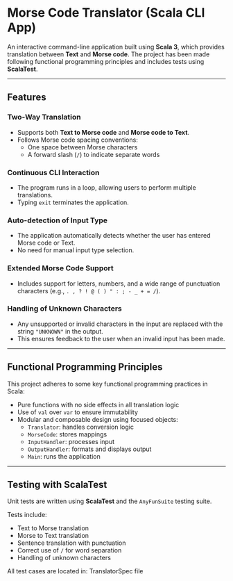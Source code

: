 # Morse Code Translator (Scala CLI App)

An interactive command-line application built using **Scala 3**, which provides translation between **Text** and **Morse code**. The project has been made following functional programming principles and includes tests using **ScalaTest**.

---

## Features

### Two-Way Translation
- Supports both **Text to Morse code** and **Morse code to Text**.
- Follows Morse code spacing conventions:
    - One space between Morse characters
    - A forward slash (`/`) to indicate separate words

### Continuous CLI Interaction
- The program runs in a loop, allowing users to perform multiple translations.
- Typing `exit` terminates the application.

### Auto-detection of Input Type
- The application automatically detects whether the user has entered Morse code or Text.
- No need for manual input type selection.

### Extended Morse Code Support
- Includes support for letters, numbers, and a wide range of punctuation characters (e.g., `. , ? ! @ ( ) " : ; - _ + = /`).

### Handling of Unknown Characters
- Any unsupported or invalid characters in the input are replaced with the string `"UNKNOWN"` in the output.
- This ensures feedback to the user when an invalid input has been made.

---

## Functional Programming Principles

This project adheres to some key functional programming practices in Scala:

- Pure functions with no side effects in all translation logic
- Use of `val` over `var` to ensure immutability
- Modular and composable design using focused objects:
    - `Translator`: handles conversion logic
    - `MorseCode`: stores mappings
    - `InputHandler`: processes input
    - `OutputHandler`: formats and displays output
    - `Main`: runs the application

---

## Testing with ScalaTest

Unit tests are written using **ScalaTest** and the `AnyFunSuite` testing suite.

Tests include:

- Text to Morse translation
- Morse to Text translation
- Sentence translation with punctuation
- Correct use of `/` for word separation
- Handling of unknown characters

All test cases are located in:
TranslatorSpec file 

